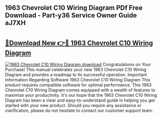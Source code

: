 ## 1963 Chevrolet C10 Wiring Diagram PDf Free Download - Part-y36 Service Owner Guide aJ7XH

# <h2><a href="http://dfmi6u.blite.top/?on=1963+Chevrolet+C10+Wiring+Diagram">🔗Download New 👉🔴 1963 Chevrolet C10 Wiring Diagram</a></h2>

[![1963 Chevrolet C10 Wiring Diagram download](https://i.imgur.com/lujVjoI.png)](http://dfmi6u.blite.top/?on=1963+Chevrolet+C10+Wiring+Diagram)
Congratulations on Your Purchase! This manual celebrates your new 1963 Chevrolet C10 Wiring Diagram and provides a roadmap to its successful operation. Important Information Regarding Software 1963 Chevrolet C10 Wiring Diagram This product requires compatible software for optimal performance. This 1963 Chevrolet C10 Wiring Diagram comes equipped with a wealth of features to maximize your productivity. It's our hope that the 1963 Chevrolet C10 Wiring Diagram has been a clear and easy-to-understand guide in helping you get started with your new product. Should you require any assistance or clarification, please do not hesitate to contact our customer support team.
